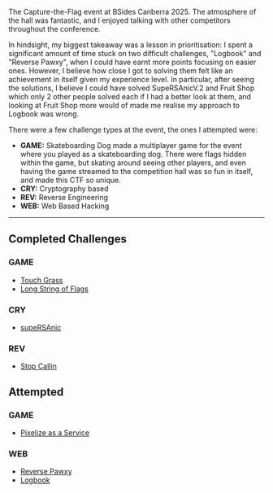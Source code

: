 The Capture-the-Flag event at BSides Canberra 2025.  The atmosphere of the hall was fantastic, and I enjoyed talking with other competitors throughout the conference.

In hindsight, my biggest takeaway was a lesson in prioritisation: I spent a significant amount of time stuck on two difficult challenges, "Logbook" and "Reverse Pawxy", when I could have earnt more points focusing on easier ones.  However, I believe how close I got to solving them felt like an achievement in itself given my experience level.  In particular, after seeing the solutions, I believe I could have solved SupeRSAnicV.2 and Fruit Shop which only 2 other people solved each if I had a better look at them, and looking at Fruit Shop more would of made me realise my approach to Logbook was wrong.

There were a few challenge types at the event, the ones I attempted were:
 - **GAME:** Skateboarding Dog made a multiplayer game for the event where you played as a skateboarding dog.  There were flags hidden within the game, but skating around seeing other players, and even having the game streamed to the competition hall was so fun in itself, and made this CTF so unique.
 - **CRY:** Cryptography based
 - **REV:** Reverse Engineering
 - **WEB:** Web Based Hacking

---

## Completed Challenges
### GAME
 - [Touch Grass](./touch-grass)
 - [Long String of Flags](./long-string-of-flags)

### CRY
 - [supeRSAnic](./supeRSAnic)

### REV
 - [Stop Callin](./stop-callin)

## Attempted
### GAME
 - [Pixelize as a Service](./pixelize-as-a-service)

### WEB
 - [Reverse Pawxy](./reverse-pawxy)
 - [Logbook](./logbook)
